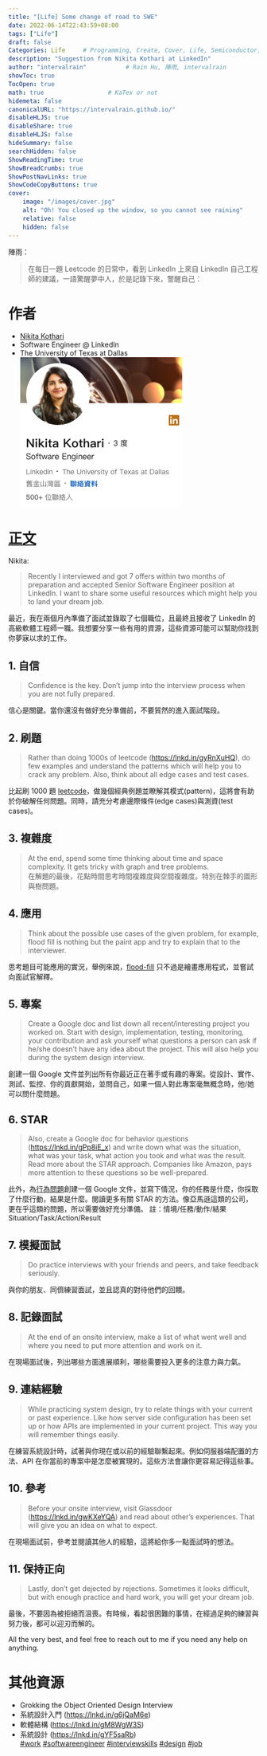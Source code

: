 ```yaml
---
title: "[Life] Some change of road to SWE"
date: 2022-06-14T22:43:59+08:00
tags: ["Life"]
draft: false
Categories: Life     # Programming, Create, Cover, Life, Semiconductor, Leetcode, Logic Design, Daily, OS, CS50, CA
description: "Suggestion from Nikita Kothari at LinkedIn" 
author: "intervalrain"           # Rain Hu, 陣雨, intervalrain
showToc: true
TocOpen: true
math: true                  # KaTex or not
hidemeta: false
canonicalURL: "https://intervalrain.github.io/"
disableHLJS: true
disableShare: true
disableHLJS: false
hideSummary: false
searchHidden: false
ShowReadingTime: true
ShowBreadCrumbs: true
ShowPostNavLinks: true
ShowCodeCopyButtons: true
cover:
    image: "/images/cover.jpg"
    alt: "Oh! You closed up the window, so you cannot see raining"
    relative: false
    hidden: false
---
```

陣雨：
> 在每日一題 Leetcode 的日常中，看到 LinkedIn 上來自 LinkedIn 自己工程師的建議，一語驚醒夢中人，於是記錄下來，警醒自己：

# 作者
+ [Nikita Kothari](https://www.linkedin.com/in/nikita-kothari3/)
+ Software Engineer @ LinkedIn
+ The University of Texas at Dallas
![nikiti](/Life/nikita.png)

# [正文](https://www.linkedin.com/feed/update/urn:li:activity:6940911414836416512/)
Nikita: 
> Recently I interviewed and got 7 offers within two months of preparation and accepted Senior Software Engineer position at LinkedIn. I want to share some useful resources which might help you to land your dream job.  

最近，我在兩個月內準備了面試並錄取了七個職位，且最終且接收了 LinkedIn 的高級軟體工程師一職。我想要分享一些有用的資源，這些資源可能可以幫助你找到你夢寐以求的工作。

## 1. 自信

> Confidence is the key. Don’t jump into the interview process when you are not fully prepared.  

信心是關鍵。當你還沒有做好充分準備前，不要貿然的進入面試階段。

## 2. 刷題

> Rather than doing 1000s of leetcode (https://lnkd.in/gyRnXuHQ), do few examples and understand the patterns which will help you to crack any problem. Also, think about all edge cases and test cases.  

比起刷 1000 題 [leetcode](https://lnkd.in/gyRnXuHQ)，做幾個經典例題並瞭解其模式(pattern)，這將會有助於你破解任何問題。同時，請充分考慮邊際條件(edge cases)與測資(test cases)。

## 3. 複雜度
> At the end, spend some time thinking about  time and space complexity. It gets tricky with graph and tree problems.   
在解題的最後，花點時間思考時間複雜度與空間複雜度。特別在棘手的圖形與樹問題。

## 4. 應用
> Think about the possible use cases of the given problem, for example, flood fill is nothing but the paint app and try to explain that to the interviewer. 

思考題目可能應用的實況，舉例來說，[flood-fill](https://leetcode.com/problems/flood-fill/) 只不過是繪畫應用程式，並嘗試向面試官解釋。

## 5. 專案
> Create a Google doc and list down all recent/interesting project you worked on. Start with design, implementation, testing, monitoring, your contribution and ask yourself what questions a person can ask if he/she doesn’t have any idea about the project. This will also help you during the system design interview.

創建一個 Google 文件並列出所有你最近正在著手或有趣的專案。從設計、實作、測試、監控、你的貢獻開始，並問自己，如果一個人對此專案毫無概念時，他/她可以問什麼問題。

## 6. STAR
> Also, create a Google doc for behavior questions (https://lnkd.in/gPp8iE_x) and write down what was the situation, what was your task, what action you took and what was the result. Read more about the STAR approach. Companies like Amazon, pays more attention to these questions so be well-prepared.  

此外，為[行為問題](https://lnkd.in/gPp8iE_x)創建一個 Google 文件，並寫下情況，你的任務是什麼，你採取了什麼行動，結果是什麼。閱讀更多有關 STAR 的方法。像亞馬遜這類的公司，更在乎這類的問題，所以需要做好充分準備。
註：情境/任務/動作/結果 Situation/Task/Action/Result

## 7. 模擬面試
> Do practice interviews with your friends and peers, and take feedback seriously. 

與你的朋友、同儕練習面試，並且認真的對待他們的回饋。

## 8. 記錄面試
> At the end of an onsite interview, make a list of what went well and where you need to put more attention and work on it.  

在現場面試後，列出哪些方面進展順利，哪些需要投入更多的注意力與力氣。

## 9. 連結經驗
>  While practicing system design, try to relate things with your current or past experience. Like how server side configuration has been set up or how APIs are implemented in your current project. This way you will remember things easily.    

在練習系統設計時，試著與你現在或以前的經驗聯繫起來。例如伺服器端配置的方法、API 在你當前的專案中是怎麼被實現的。這些方法會讓你更容易記得這些事。

## 10. 參考
> Before your onsite interview, visit Glassdoor (https://lnkd.in/gwKXeYQA) and read about other’s experiences. That will give you an idea on what to expect. 

在現場面試前，參考並閱讀其他人的經驗，這將給你多一點面試時的想法。

## 11. 保持正向
> Lastly, don’t get dejected by rejections. Sometimes it looks difficult, but with enough practice and hard work, you will get your dream job.

最後，不要因為被拒絕而沮喪。有時候，看起很困難的事情，在經過足夠的練習與努力後，都可以迎刃而解的。

All the very best, and feel free to reach out to me if you need any help on anything. 

# 其他資源
+ Grokking the Object Oriented Design Interview
+ 系統設計入門 (https://lnkd.in/g6jQaM6e)
+ 軟體結構 (https://lnkd.in/gM8WgW3S)
+ 系統設計 (https://lnkd.in/gYF5saRb)  
[#work](https://www.linkedin.com/feed/hashtag/?keywords=work)
[#softwareengineer](https://www.linkedin.com/feed/hashtag/?keywords=softwareengineer)
[#interviewskills](https://www.linkedin.com/feed/hashtag/?keywords=interviewskills)
[#design](https://www.linkedin.com/feed/hashtag/?keywords=design)
[#job](https://www.linkedin.com/feed/hashtag/?keywords=job)